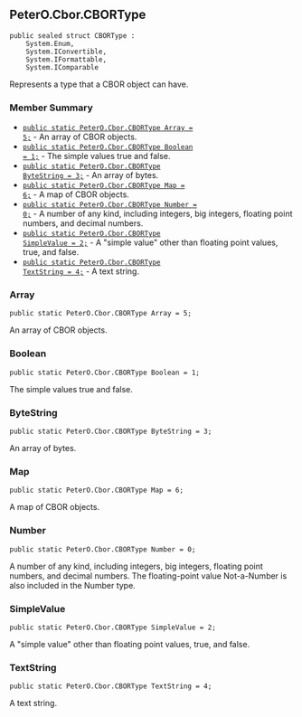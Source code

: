 ## PeterO.Cbor.CBORType

    public sealed struct CBORType :
        System.Enum,
        System.IConvertible,
        System.IFormattable,
        System.IComparable

 Represents a type that a CBOR object can have.

### Member Summary
* <code>[public static PeterO.Cbor.CBORType Array = 5;](#Array)</code> - An array of CBOR objects.
* <code>[public static PeterO.Cbor.CBORType Boolean = 1;](#Boolean)</code> - The simple values true and false.
* <code>[public static PeterO.Cbor.CBORType ByteString = 3;](#ByteString)</code> - An array of bytes.
* <code>[public static PeterO.Cbor.CBORType Map = 6;](#Map)</code> - A map of CBOR objects.
* <code>[public static PeterO.Cbor.CBORType Number = 0;](#Number)</code> - A number of any kind, including integers, big integers, floating point numbers, and decimal numbers.
* <code>[public static PeterO.Cbor.CBORType SimpleValue = 2;](#SimpleValue)</code> - A "simple value" other than floating point values, true, and false.
* <code>[public static PeterO.Cbor.CBORType TextString = 4;](#TextString)</code> - A text string.

<a id="Array"></a>
### Array

    public static PeterO.Cbor.CBORType Array = 5;

 An array of CBOR objects.

 <a id="Boolean"></a>
### Boolean

    public static PeterO.Cbor.CBORType Boolean = 1;

 The simple values true and false.

 <a id="ByteString"></a>
### ByteString

    public static PeterO.Cbor.CBORType ByteString = 3;

 An array of bytes.

 <a id="Map"></a>
### Map

    public static PeterO.Cbor.CBORType Map = 6;

 A map of CBOR objects.

 <a id="Number"></a>
### Number

    public static PeterO.Cbor.CBORType Number = 0;

 A number of any kind, including integers, big integers, floating point numbers, and decimal numbers. The floating-point value Not-a-Number is also included in the Number type.

 <a id="SimpleValue"></a>
### SimpleValue

    public static PeterO.Cbor.CBORType SimpleValue = 2;

 A "simple value" other than floating point values, true, and false.

 <a id="TextString"></a>
### TextString

    public static PeterO.Cbor.CBORType TextString = 4;

 A text string.
